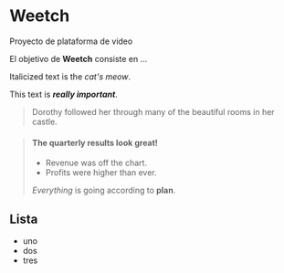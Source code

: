# Weetch

Proyecto de plataforma de video

El objetivo de **Weetch** consiste en ...

Italicized text is the *cat's meow*.

This text is ***really important***.

> Dorothy followed her through many of the beautiful rooms in her castle.

> #### The quarterly results look great!
>
> - Revenue was off the chart.
> - Profits were higher than ever.
>
>  *Everything* is going according to **plan**.

## Lista
- uno
- dos
- tres



